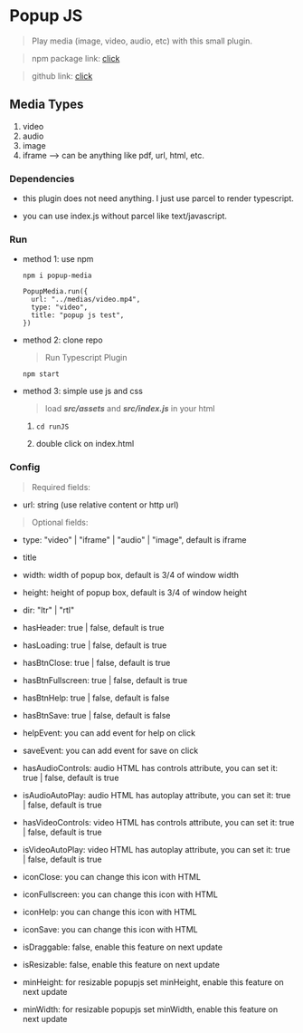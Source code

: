 # Popup JS

> Play media (image, video, audio, etc) with this small plugin.

> npm package link: [click](https://www.npmjs.com/package/popup-media)

> github link: [click](https://github.com/amirhoseinh73/PopupJS)

## Media Types

1. video
2. audio
3. image
4. iframe --> can be anything like pdf, url, html, etc.

### Dependencies

- this plugin does not need anything. I just use parcel to render typescript.

- you can use index.js without parcel like text/javascript.

### Run

- method 1: use npm

  ```
  npm i popup-media
  ```

  ```
  PopupMedia.run({
    url: "../medias/video.mp4",
    type: "video",
    title: "popup js test",
  })

  ```

- method 2: clone repo

  > Run Typescript Plugin

  ```
  npm start
  ```

- method 3: simple use js and css
  > load **_src/assets_** and **_src/index.js_** in your html
  1.  ```
      cd runJS
      ```
  2.  double click on index.html

### **Config**

> Required fields:

- url: string (use relative content or http url)

> Optional fields:

- type: "video" | "iframe" | "audio" | "image", default is iframe
- title
- width: width of popup box, default is 3/4 of window width
- height: height of popup box, default is 3/4 of window height

- dir: "ltr" | "rtl"

- hasHeader: true | false, default is true
- hasLoading: true | false, default is true

- hasBtnClose: true | false, default is true
- hasBtnFullscreen: true | false, default is true

- hasBtnHelp: true | false, default is false
- hasBtnSave: true | false, default is false

- helpEvent: you can add event for help on click
- saveEvent: you can add event for save on click

- hasAudioControls: audio HTML has controls attribute, you can set it: true | false, default is true
- isAudioAutoPlay: audio HTML has autoplay attribute, you can set it: true | false, default is true

- hasVideoControls: video HTML has controls attribute, you can set it: true | false, default is true
- isVideoAutoPlay: video HTML has autoplay attribute, you can set it: true | false, default is true

- iconClose: you can change this icon with HTML
- iconFullscreen: you can change this icon with HTML
- iconHelp: you can change this icon with HTML
- iconSave: you can change this icon with HTML

- isDraggable: false, enable this feature on next update
- isResizable: false, enable this feature on next update

- minHeight: for resizable popupjs set minHeight, enable this feature on next update
- minWidth: for resizable popupjs set minWidth, enable this feature on next update
